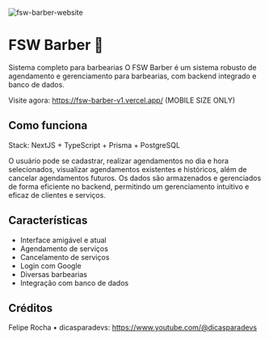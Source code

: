 ![fsw-barber-website](https://github.com/user-attachments/assets/84cb19c3-6d38-41f7-9a5c-67b3bf6c18da)
# FSW Barber 💈

Sistema completo para barbearias
O FSW Barber é um sistema robusto de agendamento e gerenciamento para barbearias, com backend integrado e banco de dados.

Visite agora: https://fsw-barber-v1.vercel.app/ (MOBILE SIZE ONLY)

## Como funciona

Stack: NextJS + TypeScript + Prisma + PostgreSQL

O usuário pode se cadastrar, realizar agendamentos no dia e hora selecionados, visualizar agendamentos existentes e históricos, além de cancelar agendamentos futuros. Os dados são armazenados e gerenciados de forma eficiente no backend, permitindo um gerenciamento intuitivo e eficaz de clientes e serviços.

## Características

- Interface amigável e atual
- Agendamento de serviços
- Cancelamento de serviços
- Login com Google
- Diversas barbearias
- Integração com banco de dados

## Créditos

Felipe Rocha • dicasparadevs:
https://www.youtube.com/@dicasparadevs
